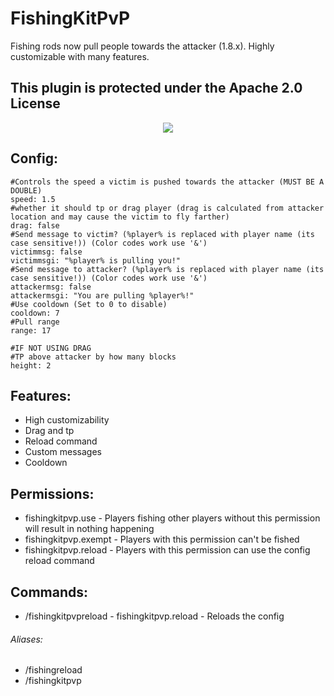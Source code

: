 # FishingKitPvP
Fishing rods now pull people towards the attacker (1.8.x). Highly customizable with many features.

## This plugin is protected under the Apache 2.0 License

<p align="center">
 <img src="https://i.gyazo.com/9606c4e6b786509c15173ae3ddab0803.png">
</p>

## Config:
```
#Controls the speed a victim is pushed towards the attacker (MUST BE A DOUBLE)
speed: 1.5
#whether it should tp or drag player (drag is calculated from attacker location and may cause the victim to fly farther)
drag: false
#Send message to victim? (%player% is replaced with player name (its case sensitive!)) (Color codes work use '&')
victimmsg: false
victimmsgi: "%player% is pulling you!"
#Send message to attacker? (%player% is replaced with player name (its case sensitive!)) (Color codes work use '&')
attackermsg: false
attackermsgi: "You are pulling %player%!"
#Use cooldown (Set to 0 to disable)
cooldown: 7
#Pull range
range: 17

#IF NOT USING DRAG
#TP above attacker by how many blocks
height: 2
```
## Features:
- High customizability
- Drag and tp
- Reload command
- Custom messages
- Cooldown

## Permissions:
- fishingkitpvp.use - Players fishing other players without this permission will result in nothing happening
- fishingkitpvp.exempt - Players with this permission can't be fished
- fishingkitpvp.reload - Players with this permission can use the config reload command

## Commands:
- /fishingkitpvpreload - fishingkitpvp.reload - Reloads the config
###### Aliases:
- /fishingreload
- /fishingkitpvp
